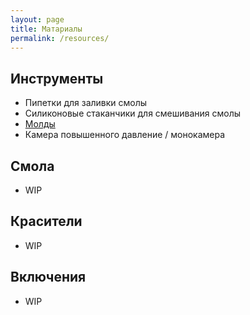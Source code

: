 ```yaml
---
layout: page
title: Матариалы
permalink: /resources/
---
```


## Инструменты
- Пипетки для заливки смолы
- Силиконовые стаканчики для смешивания смолы
- [Молды](/molds)
- Камера повышенного давление / монокамера

## Смола
- WIP

## Красители
- WIP

## Включения
- WIP